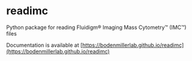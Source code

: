 # readimc

<!-- TODO: badges -->

Python package for reading Fluidigm&reg; Imaging Mass Cytometry&trade; (IMC&trade;) files

Documentation is available at [https://bodenmillerlab.github.io/readimc](https://bodenmillerlab.github.io/readimc)
